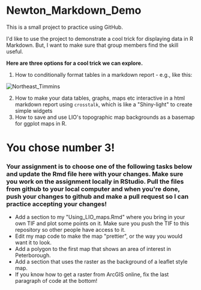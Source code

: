 # Newton_Markdown_Demo
This is a small project to practice using GitHub. 

I'd like to use the project to demonstrate a cool trick for displaying data in R Markdown. But, I want to make sure that group members find the skill useful.

**Here are three options for a cool trick we can explore.**

1. How to conditionally format tables in a markdown report - e.g., like this:

![Northeast_Timmins](https://user-images.githubusercontent.com/38108750/111194455-987ccd00-8591-11eb-8275-2f7185c884d0.png)

2. How to make your data tables, graphs, maps etc interactive in a html markdown report using `crosstalk`, which is like a "Shiny-light" to create simple widgets
3. How to save and use LIO's topographic map backgrounds as a basemap for ggplot maps in R.  


# You chose number 3!



### Your assignment is to choose one of the following tasks below and update the Rmd file here with your changes. Make sure you work on the assignment locally in RStudio. Pull the files from github to your local computer and when you're done, push your changes to github and make a pull request so I can practice accepting your changes!

- Add a section to my "Using_LIO_maps.Rmd" where you bring in your own TIF and plot some points on it. Make sure you push the TIF to this repository so other people have access to it.
- Edit my map code to make the map "prettier", or the way you would want it to look.  
- Add a polygon to the first map that shows an area of interest in Peterborough.  
- Add a section that uses the raster as the background of a leaflet style map.  
- If you know how to get a raster from ArcGIS online, fix the last paragraph of code at the bottom!   


